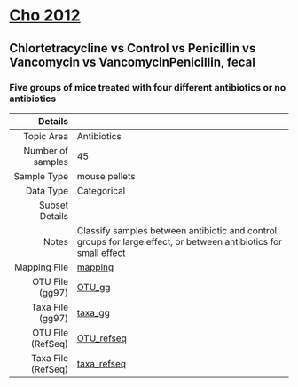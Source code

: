 # [Cho 2012]( ../docs/cho.html )
## Chlortetracycline vs Control vs Penicillin vs Vancomycin vs VancomycinPenicillin, fecal

### Five groups of mice treated with four different antibiotics or no antibiotics

| Details                   |                                                           |
| ------------------------: |-----------------------------------------------------------|
| Topic Area                | Antibiotics                                                |
| Number of samples         | 45                                         |
| Sample Type               | mouse pellets                                         |
| Data Type                 | Categorical                                           |
| Subset Details            |                                   |
| Notes                     | Classify samples between antibiotic and control groups for large effect, or between antibiotics for small effect                                         |
| Mapping File              | [mapping]( ../datasets/cho/mapping-fecal.txt)        |
| OTU File (gg97)           | [OTU_gg]( ../datasets/cho/gg/otutable.txt)          |
| Taxa File (gg97)          | [taxa_gg]( ../datasets/cho/gg/taxatable.txt)        |
| OTU File (RefSeq)         | [OTU_refseq]( ../datasets/cho/refseq/otutable.txt)  |
| Taxa File (RefSeq)        | [taxa_refseq]( ../datasets/cho/refseq/taxatable.txt)|